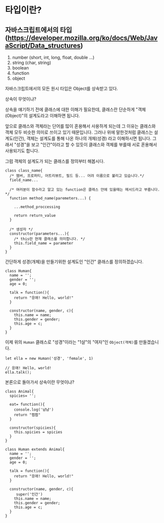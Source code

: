 # 타입이란?

## 자바스크립트에서의 타입 (https://developer.mozilla.org/ko/docs/Web/JavaScript/Data_structures)

1. number (short, int, long, float, double ...)
2. string (char, string)
3. boolean
4. function
5. object

자바스크립트에서의 모든 원시 타입은 Object를 상속받고 있다.

상속이 무엇이냐?

상속을 얘기하기 전에 클래스에 대한 이해가 필요한데, 클래스란 단순하게 "객체(Object)"의 설계도라고 이해하면 됩니다.

앞으로 클래스와 객체라는 단어를 많이 혼용해서 사용하게 되는데 그 이유는 클래스와 객체 모두 비슷한 의미로 쓰이고 있기 때문입니다. 그러나 위에 말한것처럼 클래스는 설계도(인간), 객체는 설계도를 통해 나온 하나의 개체(성경) 라고 이해하시면 됩니다. 그래서 "성경"을 보고 "인간"이라고 할 수 있듯이 클래스와 객체를 부를때 서로 혼용해서 사용되기도 합니다.

그럼 객체의 설계도가 되는 클래스를 정의부터 해봅시다.
```
class class_name{
  /* 멤버, 프로퍼티, 어트리뷰트, 필드 등... 어려 이름으로 불리고 있습니다.*/
  field_name...
  
  /* 여러분이 함수라고 알고 있는 function은 클래스 안에 있을때는 메서드라고 부릅니다. */
  function method_name(paremeters...) {

    ...method_proccessing
    
    return return_value
  }
  
  /* 생성자 */
  constructor(parameters...){
    /* this란 현재 클래스를 의미합니다. */
    this.field_name = parameter
  }
}
  ```
  
간단하게 성경(개체)을 만들기위한 설계도인 "인간" 클래스를 정의하겠습니다.

```
class Human{
  name = '';
  gender = '';
  age = 0;
  
  talk = function(){
    return "응애! Hello, world!"
  }

  constructor(name, gender, c){
    this.name = name;
    this.gender = gender;
    this.age = c;
  }
}
```
이제 위의 `Human` 클래스로 "성경"이라는 "1살"의 "여자"인 `Object(객체)`를 만들겠습니다.

```
let ella = new Human('성경', 'female', 1)

// 응애! Hello, world!
ella.talk();
```

본론으로 돌아가서 상속이란 무엇이냐?

```
class Animal{
  spicies= '';

  eat= function(){
    console.log('냠냠')
    return "쩝쩝"
  }

  constructor(spicies){
    this.spicies = spicies
  }
}

class Human extends Animal{
  name = '';
  gender = '';
  age = 0;
  
  talk = function(){
    return "응애! Hello, world!"
  }

  constructor(name, gender, c){
     super('인간')
    this.name = name;
    this.gender = gender;
    this.age = c;
  }
}
```
